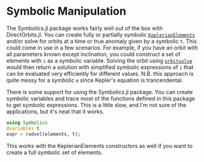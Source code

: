 
# Symbolic Manipulation
The Symbolics.jl package works fairly well out of the box with DirectOrbits.jl.
You can create fully or partially symbolic [`KeplerianElements`](@ref) and/or solve for orbits
at a time or true anomaly given by a symbolic `t`.
This could come in use in a few scenarios. For example, if you have an orbit with all parameters known except inclination, you could construct a set of elements with `i` as a symbolic variable.
Solving the orbit using [`orbitsolve`](@ref) would then return a solution with simplified symbolic expressions of `i` that can be evaluated very efficiently for different values.
N.B. this approach is quite messy for a symbolic `e` since Kepler's equation is trancendental.


There is some support for using the Symbolics.jl package. You can create symbolic variables and trace most of the functions defined in this package to get symbolic expressions. 
This is a little slow, and I'm not sure of the applications, but it's neat that it works.

```julia
using Symbolics
@variables t
expr = radvel(elements, t);
```
This works with the KeplerianElements constructors as well if you want to create
a full symbolic set of elements.